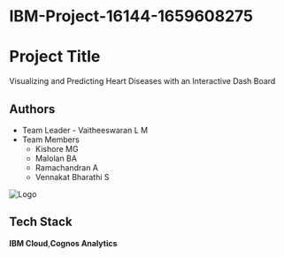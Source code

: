 # IBM-Project-16144-1659608275

# Project Title

Visualizing and Predicting Heart Diseases with an Interactive Dash Board


## Authors

- Team Leader - Vaitheeswaran L M
- Team Members 
    - Kishore MG 
    - Malolan BA
    - Ramachandran A
    - Vennakat Bharathi S



![Logo](https://qmetrix.com.sg/wp-content/uploads/2020/07/ibm-cognos-analytics.png.webp)


## Tech Stack

**IBM Cloud**,**Cognos Analytics**


